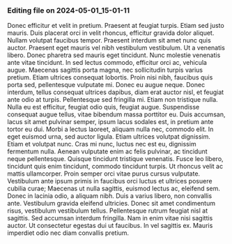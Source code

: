 

### Editing file on 2024-05-01_15-01-11

Donec efficitur et velit in pretium. Praesent at feugiat turpis. Etiam sed justo mauris. Duis placerat orci in velit rhoncus, efficitur gravida dolor aliquet. Nullam volutpat faucibus tempor. Praesent interdum sit amet nunc quis auctor. Praesent eget mauris vel nibh vestibulum vestibulum. Ut a venenatis libero. Donec pharetra sed mauris eget tincidunt. Nunc molestie venenatis ante vitae tincidunt. In sed lectus commodo, efficitur orci ac, vehicula augue.
Maecenas sagittis porta magna, nec sollicitudin turpis varius pretium. Etiam ultrices consequat lobortis. Proin nisi nibh, faucibus quis porta sed, pellentesque vulputate mi. Donec eu augue neque. Donec interdum, tellus consequat ultrices dapibus, diam erat auctor nisl, et feugiat ante odio at turpis. Pellentesque sed fringilla mi. Etiam non tristique nulla.
Nulla eu est efficitur, feugiat odio quis, feugiat augue. Suspendisse consequat augue tellus, vitae bibendum massa porttitor eu. Duis accumsan, lacus sit amet pulvinar semper, ipsum lacus sodales est, in pretium ante tortor eu dui. Morbi a lectus laoreet, aliquam nulla nec, commodo elit. In eget euismod urna, sed auctor ligula. Etiam ultrices volutpat dignissim. Etiam et volutpat nunc. Cras mi nunc, luctus nec est eu, dignissim fermentum nulla. Aenean vulputate enim ac felis pulvinar, ac tincidunt neque pellentesque. Quisque tincidunt tristique venenatis. Fusce leo libero, tincidunt quis enim tincidunt, commodo tincidunt turpis. Ut rhoncus velit ac mattis ullamcorper. Proin semper orci vitae purus cursus vulputate.
Vestibulum ante ipsum primis in faucibus orci luctus et ultrices posuere cubilia curae; Maecenas ut nulla sagittis, euismod lectus ac, eleifend sem. Donec in lacinia odio, a aliquam nibh. Duis a varius libero, non convallis ante. Vestibulum gravida eleifend ultricies. Donec sit amet condimentum risus, vestibulum vestibulum tellus. Pellentesque rutrum feugiat nisl at sagittis. Sed accumsan interdum fringilla. Nam in enim vitae nisi sagittis auctor. Ut consectetur egestas dui ut faucibus. In vel sagittis ex. Mauris imperdiet odio nec diam convallis pretium.


